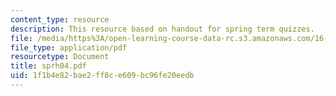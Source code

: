 ```yaml
---
content_type: resource
description: This resource based on handout for spring term quizzes.
file: /media/https%3A/open-learning-course-data-rc.s3.amazonaws.com/16-01-unified-engineering-i-ii-iii-iv-fall-2005-spring-2006/1f1b4e82bae2ff8ce609bc96fe20eedb_sprh04.pdf
file_type: application/pdf
resourcetype: Document
title: sprh04.pdf
uid: 1f1b4e82-bae2-ff8c-e609-bc96fe20eedb
---
```


